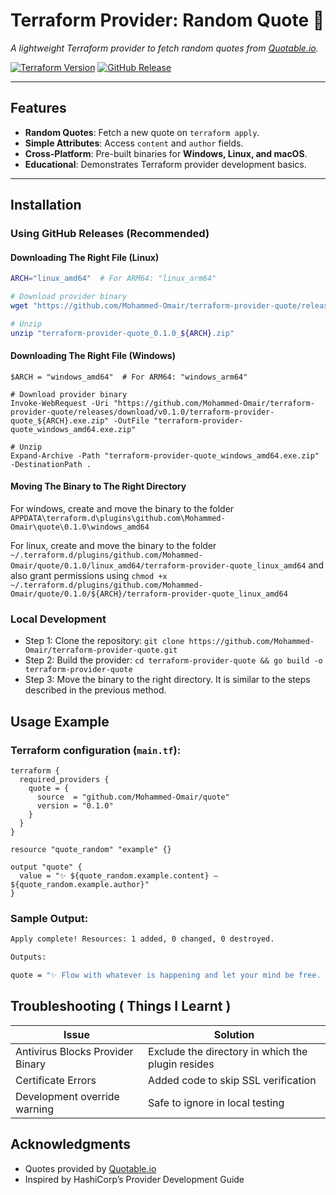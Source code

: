 # Terraform Provider: Random Quote 🌟  
_A lightweight Terraform provider to fetch random quotes from [Quotable.io](https://quotable.io)._  

[![Terraform Version](https://img.shields.io/badge/terraform-%3E%3D1.0-623CE4?logo=terraform)](https://terraform.io)
[![GitHub Release](https://img.shields.io/github/v/release/Mohammed-Omair/terraform-provider-quote)](https://github.com/Mohammed-Omair/terraform-provider-quote/releases)

---

## Features  
- **Random Quotes**: Fetch a new quote on `terraform apply`.  
- **Simple Attributes**: Access `content` and `author` fields.  
- **Cross-Platform**: Pre-built binaries for **Windows, Linux, and macOS**.  
- **Educational**: Demonstrates Terraform provider development basics.  

---

## Installation  

### Using GitHub Releases (Recommended)  

#### Downloading The Right File (Linux)
```bash
ARCH="linux_amd64"  # For ARM64: "linux_arm64"

# Download provider binary
wget "https://github.com/Mohammed-Omair/terraform-provider-quote/releases/download/v0.1.0/terraform-provider-quote_0.1.0_${ARCH}.zip"

# Unzip
unzip "terraform-provider-quote_0.1.0_${ARCH}.zip"
```

#### Downloading The Right File (Windows)
```shell
$ARCH = "windows_amd64"  # For ARM64: "windows_arm64"

# Download provider binary
Invoke-WebRequest -Uri "https://github.com/Mohammed-Omair/terraform-provider-quote/releases/download/v0.1.0/terraform-provider-quote_${ARCH}.exe.zip" -OutFile "terraform-provider-quote_windows_amd64.exe.zip"

# Unzip
Expand-Archive -Path "terraform-provider-quote_windows_amd64.exe.zip" -DestinationPath .
```

#### Moving The Binary to The Right Directory
For windows, create and move the binary to the folder ```APPDATA\terraform.d\plugins\github.com\Mohammed-Omair\quote\0.1.0\windows_amd64```

For linux, create and move the binary to the folder ```~/.terraform.d/plugins/github.com/Mohammed-Omair/quote/0.1.0/linux_amd64/terraform-provider-quote_linux_amd64``` and also grant permissions using ```chmod +x ~/.terraform.d/plugins/github.com/Mohammed-Omair/quote/0.1.0/${ARCH}/terraform-provider-quote_linux_amd64```

### Local Development

- Step 1: Clone the repository: ```git clone https://github.com/Mohammed-Omair/terraform-provider-quote.git```
- Step 2: Build the provider: ```cd terraform-provider-quote && go build -o terraform-provider-quote```
- Step 3: Move the binary to the right directory. It is similar to the steps described in the previous method.

## Usage Example
### Terraform configuration (`main.tf`):  
```hcl
terraform {
  required_providers {
    quote = {
      source  = "github.com/Mohammed-Omair/quote"
      version = "0.1.0"                            
    }
  }
}

resource "quote_random" "example" {}

output "quote" {
  value = "✨ ${quote_random.example.content} — ${quote_random.example.author}"
}
```

### Sample Output:
```bash
Apply complete! Resources: 1 added, 0 changed, 0 destroyed.

Outputs:

quote = "✨ Flow with whatever is happening and let your mind be free. Stay centered by accepting whatever you are doing. This is the ultimate. — Zhuang Zhou"
```

## Troubleshooting ( Things I Learnt )
| Issue    | Solution |
| -------- | ------- |
| Antivirus Blocks Provider Binary  | Exclude the directory in which the plugin resides    |
| Certificate Errors | Added code to skip SSL verification    |
| Development override warning    | Safe to ignore in local testing    |

## Acknowledgments
- Quotes provided by [Quotable.io](https://quotable.io)
- Inspired by HashiCorp’s Provider Development Guide
